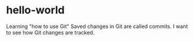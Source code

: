 # hello-world
Learning "how to use Git"
Saved changes in Git are called commits. 
I want to see how Git changes are tracked.

